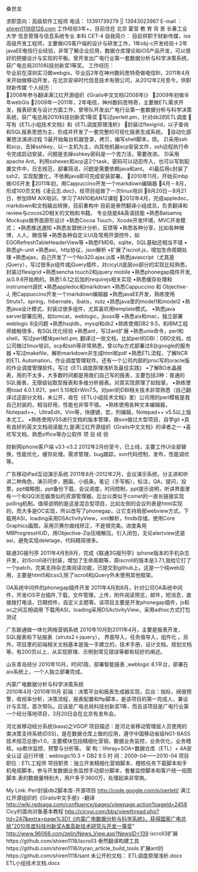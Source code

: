 桑世龙
  
求职意向：高级软件工程师
电话：  13391739279 || 13943023987
E-mail ： shiren1118@126.com 
工作经验3年+，目前住在 北京  霍营
教 育 背 景
    长春工业大学   信息管理与信息系统专业    本科    CET-4
自我简介：
目前供职于财新传媒，ios高级开发工程师，主要做iOS客户端的设计与研发工作，1年obj-c开发经验＋2年javaEE电信行业经验，非常了解企业应用，数据仓库理论和iOS产品开发，可以很好的把握设计与实现的平衡。曾开发出广电行业第一套数据分析与科学决策系统，获广电总局2010科技创新奖1等奖。
工作经历：  
毕业前在深圳实习做webgis，毕业后2年在神州数码思特奇做电信BI，2011年4月末开始做移动开发，在北京安卓时代信息技术有限公司，从2012年2月至今，供职财新传媒
个人经历：  
	2008年参与翻译满江红开源组织《Grails中文文档(2008年)》
	2009年初做半年webGis
	2009年—2011年，2年电信，神州数码思特奇，主要做ETL需求开发，报表研发与设计方面工作，曾带队开发出广电行业第一套数据分析与科学决策系统，获广电总局2010科技创新奖1等奖
	写过perletl.pm，针对db2的ETL调度
	写有《ETL小组技术文档》和《ETL调度原理浅析》
	封装过flexigrid，以子查询和SQL报表思想为主，形成并开发了一套完整的可视化报表生成系统。
	自动化部署想法演进过程
	1)最开始每台机器登录，拷贝，编写shell脚本，烦。
	2)采用ssh和scp，去掉sshkey，以一主机为主，向其他机器scp安装文件，ssh远程执行命令完成启动安装，问题是去掉sshkey密码是一个苦力活，需要改进。
	3)采用apache Ant，利用sshexec和scp这2个task，密码可以动态传入，也可以写到配置文件中，日志规范，部署简洁，问题是需要依赖java和ant。
	4)最后用c封装了ssh2，实现配置化，不依赖java即可完成安装部署。
	2010年11月，开始买mbp做iOS开发
	2011年初，用Cappuccino开发一个markdown编辑器
	4月－8月，形成100页文档《凌云志.doc》，给项目组做了一次linux培训
	8月20日－8月21日，参加IBM AIX培训，学习了AN10和AN12课程
	2012年4月，完成appledoc，markdown和文档输出转换，目前重构中
	目前是泰然翻译小组成员，负责翻译和review与cocos2D相关的文档和书籍。 
专业技能&&英语技能
	•熟悉Balsamiq Mockups做界面原形设计
	•熟悉Cocoa Touch，Xcode开发环境，MVC开发模式；
	•熟悉推送通知
	•熟悉友盟统计分析，反馈等
	•熟悉各种分享，比如各种微博，人人，微信等
	•熟悉各种自定义UI及常用开源控件，如EGORefreshTableHeaderView等
	•熟悉FMDB，sqlite，SQL基础还相当不错
	•熟悉gh-unit
	•熟悉asi，http协议，json解析
	•扩展了iscroll.js，增加生命周期处理
	•熟悉ajax，自己开发了一个No320.ajax.js库
	•熟悉javascript（尤其是jQuery），写过很多js组件或jQuery插件，对cicyUI底层oo部分的实现比较熟悉，封装过flexigrid
	•熟悉sencha touch2和jquery mobile
	•熟悉phonegap插件开发,从0.9.6开始用的。熟悉1.6.1之后加的requirejs相关实现
	•熟悉缓存处理和instrument调优
	•熟悉appledoc和markdown
	•熟悉Cappuccino 和 Objective-J, 用Cappuccino开发一个markdown编辑器
	•熟悉javaEE开发，熟练使用Struts1，spring，hibernate，ibatis，nutz
	•熟悉java里的model1和model2
	•熟悉java设计模式，封装过很多组件，尤其喜欢用template模式。
	•熟悉java server部署应用，如tomcat，weblogic，jboss等
	•熟悉aix和mac，独立部署weblogic 8没问题
	•熟悉hsqldb，mysql和db2
	•熟练使用DB2 9.5，和IBM工程师接触很多，有SQL优化经验
	•熟悉ant，写过ant扩展
	•熟悉unix命令，perl和shell，写过perl模块perletl.pm, 翻译过一些文档，比如perl的DBI：DBD文档，给公司做过linux培训，scp和ssh等非常熟悉，曾以ftp方式部署过8台google的服务器
	•写过makefile，解析markdown并生成html和pdf
	•熟悉ETL流程，了解NCR的ETL Automation，作业调度管理软件。还有一个公司内部的proc写的oracle版的作业调度管理软件。写过《ETL调度原理浅析及最佳实践》
	•了解BO水晶报表，用的不太多，大多数时间都是用我们自己写的报表，主要包括3种：普通的SQL报表，无限级钻取型报表和多维分析报表。对其实现原理了如指掌。
	•熟练使用toad 4.0.1.921，perl 5.10和ErWin7.5。对perl的DBI相关技术非常熟悉（自己翻译过这部分文档，未公开，收在《ETL小组技术文档》里）公司用的perl模板是我自己封装的，相当好用，性能也非常不错。
	•熟练使用各种文本编辑器，Notepad++，UltraEdit，Vim等，快捷键，宏，列编辑，Notepad++ v5.5以上版本尤工。
	•熟练使用VSS进行文档的版本管理，用svn做过大型项目，自学git
	•具有良好的英文文档阅读能力,是满江红开源组织《Grails中文文档》的译者之一
	•喜欢写文档，熟悉office等办公软件
项 目 经 验
 
财新网iphone客户端 v3.1-v3.2
	2012年2月份至今，已上线，主要工作UI全部替换，性能优化，缓存处理。需求管理，bug跟踪，svn代码控制，发布，性能调优等。

广东移动iPad互动演示系统
	2011年8月-2012年2月，会议演示系统，分主讲和听讲二种角色，演示同步，圈画，小纸条，笔记（手写板），标注，QA，提问，投票，ppt缩略图，ppt备份下载，会议进度，时间控制，ppt提示说明，听讲界面里有一个和QQ浏览器类似的资源管理器。后台以类似于comet的一直长链接实现polling机制。值得说明的是这是混合型项目，比如左侧的会议列表是html实现的，而大多是OC实现，所以改写了phonegap，让它支持局部webview方式，下载用ASI，loading采用DSActivityView，xml解析，fmdb存储，使用Core Graphics画图，采用贝赛尔曲线矫正，不是很完美。进度条用MBProgressHUD，用Objective-Zip压缩解压。引入闭包，无论alertview还是asi，避免实现deletage，代码精简很多。

联通3G报刊亭
2011年4月到8月，完成《联通3G报刊亭》iphone版本的手机杂志 开发，对iScroll进行封装，增加了生命周期等，原iscroll的版本是3.7.1,我给它打了一个patch，完美支持杂志类阅读功能，已提交到github上。这是一个纯web应用，主要是html5和css3,除了iscroll和jQuery外未使用其他框架。

OA系统中间件的phonegap插件开发
2011年4月到8月，针对公司OA系统中间件，开发iOS平台插件,下载，文件管理，上传，附件阅读预览，邮件，短消息，直接拨打电话，日期控件，自定义主题等。该项目主要是开发phonegap插件，js和oc之间互相调用
下载用ASI，loading采用DSActivityView，采用adhoc方式打包测试

广东联通做一体化网格营销系统
2010年10月到2011年4月，主要是报表开发，SQL报表和下钻报表（struts2＋jquery）， 界面导入，任务值导入，组件化 。另外，项目里的前端相关文档基本是我一手建立的，技术手册，设计文档，规划文档等，有200页以上，从实现原理、示例到常见错误等都有较好的阐述。 

山东青岛经分
2010年10月，时间1周，部署智能报表 ,weblogic 8.1平台，部署在aix系统上，一个人独立部署完成。

内蒙广电数据分析与科学决策系统  
2010年4月-2010年10月 前端：决策平台和报表生成器实现，后台：指标，阀值预警，收视率分析，决策流程，报表配置和ftp脚本，是该项目的第一完成人，兼设计与实现，首次带队。应该是广电总局科技创新奖1等，而且该项目是广电行业第一个经分落地项目，3月20日会在北京有发布会。

河北省移动经分系统(bass)之VGOP
项目描述：是河北省移动管理层人员使用的类决策支持系统(DSS)，是在数据仓库上做的应用，遵守中国移动省级NG1-BASS技术规范总册v1.0，主要模块包括精细化营销，数据业务监控，业务优化，业务稽核，sp欺诈监控，预警与分析等。
    架    构：liferay+SOA+数据仓库（ETL）+ 4A安全认证
    运行环境：weblogic10.3 + DB2 9.5 
    时    间：2009-04——2010-04
    项目职位：ETL工程师
    项目职责：独立开发精细化营销脚本、稽核任务下载脚本和手机电视脚本，参与开发数据业务监控手动部分脚本，套餐监控脚本和客户统一视图脚本.表的数据量特别大，用户多于3600万，处理起来非常爽。

My Link:
Perl封装db2脚本库-开源项目  http://code.google.com/p/perletl/
满江红开源组织的《Grails中文手册》-翻译  http://wiki.redsaga.com/confluence/pages/viewpage.action?pageId=2458
Cicy的面向对象基本教程  http://cicyui.com/bbs/viewthread.php?tid=247&extra=page%3D1《内蒙广电数据分析与科学系统》，获得国家广电总局"2010年度科技创新奖A类高新技术研究与开发一等奖" http://www.96066.com/zelin/News_View.asp?NewsID=139
iscroll3扩展https://github.com/shiren1118/iscroll3
泰然翻译构建工具https://github.com/shiren1118/ityran_article_build_tools
扩展ant的https://github.com/shiren1118/sant
未公开的文档：
ETL调度原理浅析.docx
ETL小组技术文档.docx
